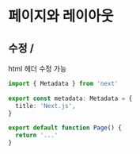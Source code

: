 # 페이지와 레이아웃
## 수정 /<head/>
html 헤더 수정 가능
```ts
import { Metadata } from 'next'
 
export const metadata: Metadata = {
  title: 'Next.js',
}
 
export default function Page() {
  return '...'
}
```
